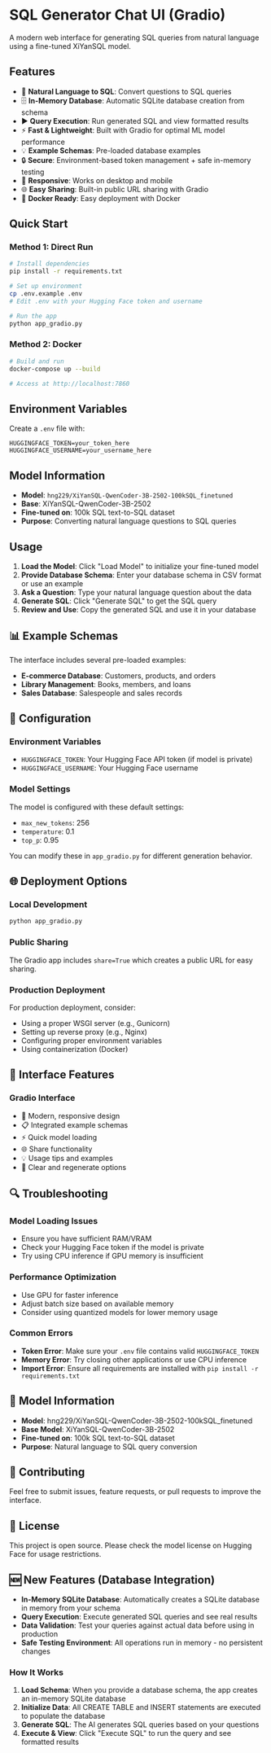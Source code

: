 # SQL Generator Chat UI (Gradio)

A modern web interface for generating SQL queries from natural language using a fine-tuned XiYanSQL model.

## Features

- 🎯 **Natural Language to SQL**: Convert questions to SQL queries
- 🗄️ **In-Memory Database**: Automatic SQLite database creation from schema
- ▶️ **Query Execution**: Run generated SQL and view formatted results  
- ⚡ **Fast & Lightweight**: Built with Gradio for optimal ML model performance  
- 💡 **Example Schemas**: Pre-loaded database examples
- 🔒 **Secure**: Environment-based token management + safe in-memory testing
- 📱 **Responsive**: Works on desktop and mobile
- 🌐 **Easy Sharing**: Built-in public URL sharing with Gradio
- 🐳 **Docker Ready**: Easy deployment with Docker

## Quick Start

### Method 1: Direct Run
```bash
# Install dependencies
pip install -r requirements.txt

# Set up environment
cp .env.example .env
# Edit .env with your Hugging Face token and username

# Run the app
python app_gradio.py
```

### Method 2: Docker
```bash
# Build and run
docker-compose up --build

# Access at http://localhost:7860
```

## Environment Variables

Create a `.env` file with:
```
HUGGINGFACE_TOKEN=your_token_here
HUGGINGFACE_USERNAME=your_username_here
```

## Model Information

- **Model**: `hng229/XiYanSQL-QwenCoder-3B-2502-100kSQL_finetuned`
- **Base**: XiYanSQL-QwenCoder-3B-2502
- **Fine-tuned on**: 100k SQL text-to-SQL dataset
- **Purpose**: Converting natural language questions to SQL queries

## Usage

1. **Load the Model**: Click "Load Model" to initialize your fine-tuned model
2. **Provide Database Schema**: Enter your database schema in CSV format or use an example
3. **Ask a Question**: Type your natural language question about the data
4. **Generate SQL**: Click "Generate SQL" to get the SQL query
5. **Review and Use**: Copy the generated SQL and use it in your database

## 📊 Example Schemas

The interface includes several pre-loaded examples:
- **E-commerce Database**: Customers, products, and orders
- **Library Management**: Books, members, and loans
- **Sales Database**: Salespeople and sales records

## 🔧 Configuration

### Environment Variables
- `HUGGINGFACE_TOKEN`: Your Hugging Face API token (if model is private)
- `HUGGINGFACE_USERNAME`: Your Hugging Face username

### Model Settings
The model is configured with these default settings:
- `max_new_tokens`: 256
- `temperature`: 0.1
- `top_p`: 0.95

You can modify these in `app_gradio.py` for different generation behavior.

## 🌐 Deployment Options

### Local Development
```bash
python app_gradio.py
```

### Public Sharing
The Gradio app includes `share=True` which creates a public URL for easy sharing.

### Production Deployment
For production deployment, consider:
- Using a proper WSGI server (e.g., Gunicorn)
- Setting up reverse proxy (e.g., Nginx)
- Configuring proper environment variables
- Using containerization (Docker)

## 🎨 Interface Features

### Gradio Interface
- 🎨 Modern, responsive design
- 📋 Integrated example schemas
- ⚡ Quick model loading
- 🌐 Share functionality
- 💡 Usage tips and examples
- 🔧 Clear and regenerate options

## 🔍 Troubleshooting

### Model Loading Issues
- Ensure you have sufficient RAM/VRAM
- Check your Hugging Face token if the model is private
- Try using CPU inference if GPU memory is insufficient

### Performance Optimization
- Use GPU for faster inference
- Adjust batch size based on available memory
- Consider using quantized models for lower memory usage

### Common Errors
- **Token Error**: Make sure your `.env` file contains valid `HUGGINGFACE_TOKEN`
- **Memory Error**: Try closing other applications or use CPU inference
- **Import Error**: Ensure all requirements are installed with `pip install -r requirements.txt`

## 📝 Model Information

- **Model**: hng229/XiYanSQL-QwenCoder-3B-2502-100kSQL_finetuned
- **Base Model**: XiYanSQL-QwenCoder-3B-2502
- **Fine-tuned on**: 100k SQL text-to-SQL dataset
- **Purpose**: Natural language to SQL query conversion

## 🤝 Contributing

Feel free to submit issues, feature requests, or pull requests to improve the interface.

## 📄 License

This project is open source. Please check the model license on Hugging Face for usage restrictions.

## 🆕 New Features (Database Integration)

- **In-Memory SQLite Database**: Automatically creates a SQLite database in memory from your schema
- **Query Execution**: Execute generated SQL queries and see real results
- **Data Validation**: Test your queries against actual data before using in production
- **Safe Testing Environment**: All operations run in memory - no persistent changes

### How It Works

1. **Load Schema**: When you provide a database schema, the app creates an in-memory SQLite database
2. **Initialize Data**: All CREATE TABLE and INSERT statements are executed to populate the database
3. **Generate SQL**: The AI generates SQL queries based on your questions
4. **Execute & View**: Click "Execute SQL" to run the query and see formatted results
